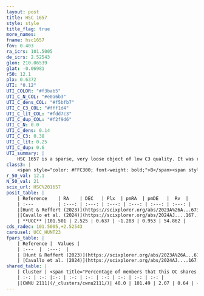 ```yaml
---
layout: post
title: HSC 1657
style: style
title_flag: true
more_names: 
fname: hsc1657
fov: 0.403
ra_icrs: 101.5005
de_icrs: 2.52543
glon: 210.06539
glat: -0.06981
r50: 12.1
plx: 0.6372
UTI: "0.12"
UTI_COLOR: "#f3bab5"
UTI_C_N_COL: "#e0a6b3"
UTI_C_dens_COL: "#f5bfb7"
UTI_C_C3_COL: "#fff1d4"
UTI_C_lit_COL: "#fdd7c3"
UTI_C_dup_COL: "#f2f9d6"
UTI_C_N: 0.0
UTI_C_dens: 0.14
UTI_C_C3: 0.38
UTI_C_lit: 0.25
UTI_C_dup: 0.6
UTI_summary: |
    HSC 1657 is a sparse, very loose object of low C3 quality. It was recently reported in the literature.<br><br>This is likely a unique object, which shares a moderate percentage of members with at least one previously reported entry.<br><br><span style="color: #99180f; font-weight: bold;">Warning: </span>contains less than 25 stars with <i>P>0.5</i> estimated.
class3: |
    <span style="color: #FFC300; font-weight: bold;">B</span><span style="color: red; font-weight: bold;">C</span>
r_50_val: 12.1
N_50_val: 21
scix_url: HSC%201657
posit_table: |
    | Reference    | RA    | DEC   | Plx  | pmRA  | pmDE   |  Rv  |
    | :---         | :---: | :---: | :---: | :---: | :---: | :---: |
    |[Hunt & Reffert (2023)](https://scixplorer.org/abs/2023A%26A...673A.114H) | 101.483 | 2.516 | 0.648 | -1.256 | 0.97 | 54.888 |
    |[Cavallo et al. (2024)](https://scixplorer.org/abs/2024AJ....167...12C) | 101.535 | 2.284 | 0.649 | -- | -- | -- |
    | **UCC** |101.501 | 2.525 | 0.637 | -1.283 | 0.953 | 54.862 | 
cds_radec: 101.5005,+2.52543
carousel: UCC_HUNT23
fpars_table: |
    | Reference |  Values |
    | :---  |  :---:  |
    | [Hunt & Reffert (2023)](https://scixplorer.org/abs/2023A%26A...673A.114H) | `AV50=0.734, diffAV50=0.447, MOD50=10.836, logAge50=8.533` |
    | [Cavallo et al. (2024)](https://scixplorer.org/abs/2024AJ....167...12C) | `AV50=0.92, dMod50=10.97, logAge50=8.31, [Fe/H]50=0.32` |
shared_table: |
    | Cluster | <span title="Percentage of members that this OC shares with the ones listed">%</span>   | RA   | DEC   | Plx   | pmRA  | pmDE  | Rv | UTI |
    | :-: | :-: |:-: | :-: | :-: | :-: | :-: | :-: | :-: |
    |[CWNU 2111](/_clusters/cwnu2111/)| 40.0 | 101.49 | 2.07 | 0.64 | -1.22 | 0.95 | 49.8 |0.07 |
---
```

